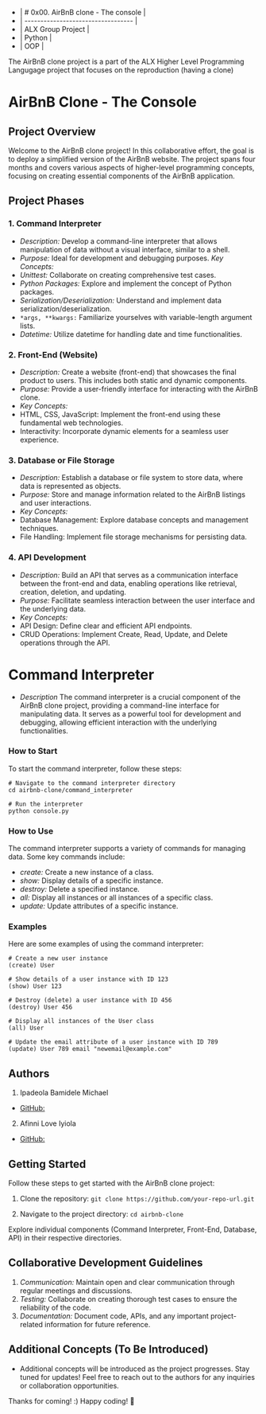 - | # 0x00. AirBnB clone - The console |
- | ---------------------------------- |
- | ALX Group Project                |
- | Python                             |
- | OOP                                |

The AirBnB clone project is a part of the ALX Higher Level Programming Langugage project that focuses on the reproduction (having a clone)

# AirBnB Clone - The Console
## Project Overview
Welcome to the AirBnB clone project! In this collaborative effort, the goal is to deploy a simplified version of the AirBnB website. The project spans four months and covers various aspects of higher-level programming concepts, focusing on creating essential components of the AirBnB application.

## Project Phases

### 1. Command Interpreter
- *Description:* Develop a command-line interpreter that allows manipulation of data without a visual interface, similar to a shell.
- *Purpose:* Ideal for development and debugging purposes.
*Key Concepts:*
- *Unittest:* Collaborate on creating comprehensive test cases.
- *Python Packages:* Explore and implement the concept of Python packages.
- *Serialization/Deserialization:* Understand and implement data serialization/deserialization.
- `*args, **kwargs:` Familiarize yourselves with variable-length argument lists.
- *Datetime:* Utilize datetime for handling date and time functionalities.

### 2. Front-End (Website)
- *Description:* Create a website (front-end) that showcases the final product to users. This includes both static and dynamic components.
- *Purpose:* Provide a user-friendly interface for interacting with the AirBnB clone.
- *Key Concepts:*
- HTML, CSS, JavaScript: Implement the front-end using these fundamental web technologies.
- Interactivity: Incorporate dynamic elements for a seamless user experience.

### 3. Database or File Storage
- *Description:* Establish a database or file system to store data, where data is represented as objects.
- *Purpose:* Store and manage information related to the AirBnB listings and user interactions.
- *Key Concepts:*
- Database Management: Explore database concepts and management techniques.
- File Handling: Implement file storage mechanisms for persisting data.

### 4. API Development
- *Description:* Build an API that serves as a communication interface between the front-end and data, enabling operations like retrieval, creation, deletion, and updating.
- *Purpose:* Facilitate seamless interaction between the user interface and the underlying data.
- *Key Concepts:*
- API Design: Define clear and efficient API endpoints.
- CRUD Operations: Implement Create, Read, Update, and Delete operations through the API.

# Command Interpreter
- *Description*
The command interpreter is a crucial component of the AirBnB clone project, providing a command-line interface for manipulating data. It serves as a powerful tool for development and debugging, allowing efficient interaction with the underlying functionalities.

### How to Start
To start the command interpreter, follow these steps:


```
# Navigate to the command interpreter directory
cd airbnb-clone/command_interpreter

# Run the interpreter
python console.py
```

### How to Use
The command interpreter supports a variety of commands for managing data. Some key commands include:

- *create:* Create a new instance of a class.
- *show:* Display details of a specific instance.
- *destroy:* Delete a specified instance.
- *all:* Display all instances or all instances of a specific class.
- *update:* Update attributes of a specific instance.

### Examples
Here are some examples of using the command interpreter:

```
# Create a new user instance
(create) User

# Show details of a user instance with ID 123
(show) User 123

# Destroy (delete) a user instance with ID 456
(destroy) User 456

# Display all instances of the User class
(all) User

# Update the email attribute of a user instance with ID 789
(update) User 789 email "newemail@example.com"
```

## Authors
1. Ipadeola Bamidele Michael
- [GitHub:](https://github.com/obamtechnetworks)

2. Afinni Love Iyiola
- [GitHub:](https://github.com//NiniolaX)

## Getting Started
Follow these steps to get started with the AirBnB clone project:

1. Clone the repository:
`git clone https://github.com/your-repo-url.git`

2. Navigate to the project directory:
`cd airbnb-clone`

Explore individual components (Command Interpreter, Front-End, Database, API) in their respective directories.

## Collaborative Development Guidelines
1. *Communication:* Maintain open and clear communication through regular meetings and discussions.
2. *Testing:* Collaborate on creating thorough test cases to ensure the reliability of the code.
3. *Documentation:* Document code, APIs, and any important project-related information for future reference.

## Additional Concepts (To Be Introduced)
- Additional concepts will be introduced as the project progresses. Stay tuned for updates!
Feel free to reach out to the authors for any inquiries or collaboration opportunities.

Thanks for coming! :)
Happy coding! 🚀
